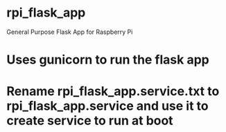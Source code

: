 # rpi_flask_app
General Purpose Flask App for Raspberry Pi

# Uses gunicorn to run the flask app
# Rename rpi_flask_app.service.txt to rpi_flask_app.service and use it to create service to run at boot 
